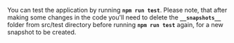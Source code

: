 You can test the application by running **`npm run test`**.
Please note, that after making some changes in the code you'll need to delete the **`__snapshots__`** folder from src/test directory 
before running **`npm run test`** again, for a new snapshot to be created.
